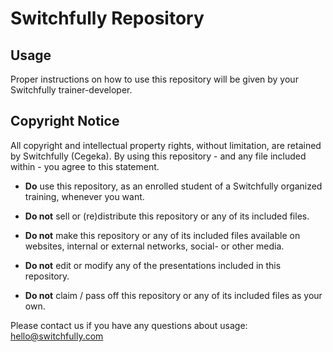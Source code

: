 # Switchfully Repository

## Usage

Proper instructions on how to use this repository will be given by your Switchfully trainer-developer.

## Copyright Notice

All copyright and intellectual property rights, without limitation, are retained by Switchfully (Cegeka). By using this repository - and any file included within - you agree to this statement.

- **Do** use this repository, as an enrolled student of a Switchfully organized training, 
whenever you want.

- **Do not** sell or (re)distribute this repository or any of its included files.
- **Do not** make this repository or any of its included files available on websites, internal or external networks, 
social- or other media.
- **Do not** edit or modify any of the presentations included in this repository.
- **Do not** claim / pass off this repository or any of its included files as your own.

Please contact us if you have any questions about usage: hello@switchfully.com